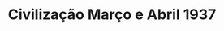 ---
ref: sol-320-0013
title: "Civilização Março e Abril 1937"
author_name: ["unknown author"]
publisher: ["unknown publisher"]
year: "y1937"
origin: ["Portugal"]
formats: ["magazine"]
disciplines: [graphic-design]
tags:
layout: artifact
status: ["scan"]
published: false
int_published: false
image_count:
date_added: 2023-06-16
batch:
---